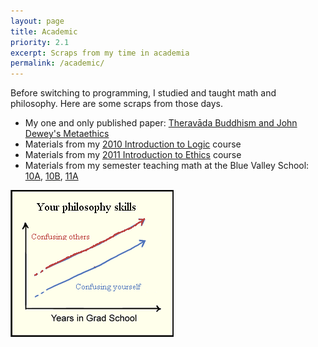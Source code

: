 ```yaml
---
layout: page
title: Academic
priority: 2.1
excerpt: Scraps from my time in academia
permalink: /academic/
---
```


Before switching to programming, I studied and taught math and philosophy.  Here are some scraps from those days.

* My one and only published paper: [Theravāda Buddhism and John Dewey's Metaethics](/misc/neeman.pdf)
* Materials from my [2010 Introduction to Logic](/misc/logic2010.zip) course 
* Materials from my [2011 Introduction to Ethics](/misc/ethics2011.zip) course 
* Materials from my semester teaching math at the Blue Valley School: [10A](/misc/10A.zip), [10B](/misc/10B.zip),
[11A](/misc/11A.zip)

[![Joke chart](/img/grad_school.gif)](http://www.phdcomics.com/comics.php?f=1356)